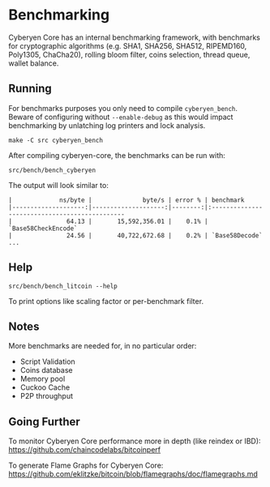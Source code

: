 Benchmarking
============

Cyberyen Core has an internal benchmarking framework, with benchmarks
for cryptographic algorithms (e.g. SHA1, SHA256, SHA512, RIPEMD160, Poly1305, ChaCha20), rolling bloom filter, coins selection,
thread queue, wallet balance.

Running
---------------------

For benchmarks purposes you only need to compile `cyberyen_bench`. Beware of configuring without `--enable-debug` as this would impact
benchmarking by unlatching log printers and lock analysis.

    make -C src cyberyen_bench

After compiling cyberyen-core, the benchmarks can be run with:

    src/bench/bench_cyberyen

The output will look similar to:
```
|             ns/byte |              byte/s | error % | benchmark
|--------------------:|--------------------:|--------:|:----------------------------------------------
|               64.13 |       15,592,356.01 |    0.1% | `Base58CheckEncode`
|               24.56 |       40,722,672.68 |    0.2% | `Base58Decode`
...
```

Help
---------------------

    src/bench/bench_litcoin --help

To print options like scaling factor or per-benchmark filter.

Notes
---------------------
More benchmarks are needed for, in no particular order:
- Script Validation
- Coins database
- Memory pool
- Cuckoo Cache
- P2P throughput

Going Further
--------------------

To monitor Cyberyen Core performance more in depth (like reindex or IBD): https://github.com/chaincodelabs/bitcoinperf

To generate Flame Graphs for Cyberyen Core: https://github.com/eklitzke/bitcoin/blob/flamegraphs/doc/flamegraphs.md
